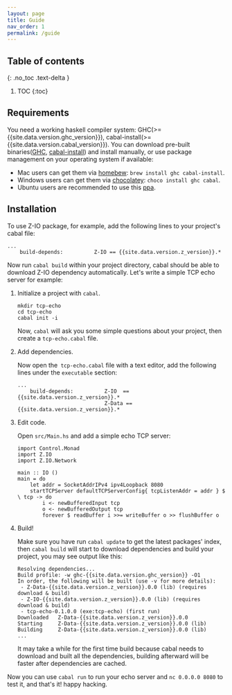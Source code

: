 ```yaml
---
layout: page
title: Guide
nav_order: 1
permalink: /guide
---
```


## Table of contents
{: .no_toc .text-delta }

1. TOC
{:toc}

## Requirements

You need a working haskell compiler system: GHC(>={{site.data.version.ghc_version}}), cabal-install(>={{site.data.version.cabal_version}}). You can download pre-built binaries([GHC](https://www.haskell.org/ghc/download.html),
[cabal-install](https://www.haskell.org/cabal/download.html)) and install manually, 
or use package management on your operating system if available:
* Mac users can get them via [homebew](//brew.sh/): `brew install ghc cabal-install`.
* Windows users can get them via [chocolatey](//chocolatey.org): `choco install ghc cabal`.
* Ubuntu users are recommended to use this [ppa](//launchpad.net/~hvr/+archive/ubuntu/ghc).

## Installation

To use Z-IO package, for example, add the following lines to your project's cabal file:

```
...
    build-depends:          Z-IO == {{site.data.version.z_version}}.*
```

Now run `cabal build` within your project directory, cabal should be able to download Z-IO dependency automatically. Let's write a simple TCP echo server for example:

1. Initialize a project with `cabal`.

    ```
    mkdir tcp-echo
    cd tcp-echo
    cabal init -i
    ```

    Now, `cabal` will ask you some simple questions about your project, then create a `tcp-echo.cabal` file.

2. Add dependencies.

    Now open the` tcp-echo.cabal` file with a text editor, add the following lines under the `executable` section:

    ```
    ...
        build-depends:          Z-IO  == {{site.data.version.z_version}}.*
                                Z-Data == {{site.data.version.z_version}}.*
    ```

3. Edit code.

    Open `src/Main.hs` and add a simple echo TCP server:

    ```
    import Control.Monad
    import Z.IO
    import Z.IO.Network

    main :: IO ()
    main = do
        let addr = SocketAddrIPv4 ipv4Loopback 8080
        startTCPServer defaultTCPServerConfig{ tcpListenAddr = addr } $ \ tcp -> do
            i <- newBufferedInput tcp
            o <- newBufferedOutput tcp
            forever $ readBuffer i >>= writeBuffer o >> flushBuffer o
    ```

4. Build!

    Make sure you have run `cabal update` to get the latest packages' index, then `cabal build` will start to download dependencies and build your project, you may see output like this:

    ```
    Resolving dependencies...
    Build profile: -w ghc-{{site.data.version.ghc_version}} -O1
    In order, the following will be built (use -v for more details):
     - Z-Data-{{site.data.version.z_version}}.0.0 (lib) (requires download & build)
     - Z-IO-{{site.data.version.z_version}}.0.0 (lib) (requires download & build)
     - tcp-echo-0.1.0.0 (exe:tcp-echo) (first run)
    Downloaded   Z-Data-{{site.data.version.z_version}}.0.0
    Starting     Z-Data-{{site.data.version.z_version}}.0.0 (lib)
    Building     Z-Data-{{site.data.version.z_version}}.0.0 (lib)
    ...
    ```

    It may take a while for the first time build because cabal needs to download and built all the dependencies, building afterward will be faster after dependencies are cached.

Now you can use `cabal run` to run your echo server and `nc 0.0.0.0 8080` to test it, and that's it! happy hacking.
